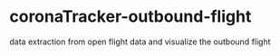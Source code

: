 # coronaTracker-outbound-flight
data extraction from open flight data and visualize the outbound flight
